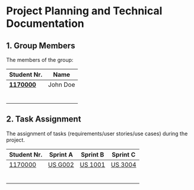 # Project Planning and Technical Documentation

## 1. Group Members

The members of the group:

| Student Nr.                      | Name     |
| -------------------------------- | -------- |
| **[1170000](1170000/readme.md)** | John Doe |
|                                  |          |
|                                  |          |
|                                  |          |
|                                  |          |
|                                  |          |
|                                  |          |


## 2. Task Assignment

The assignment of tasks (requirements/user stories/use cases) during the project.

| Student Nr.                  | Sprint A                     | Sprint B                     | Sprint C                     |
| ---------------------------- | ---------------------------- | ---------------------------- | ---------------------------- |
| [1170000](1170000/readme.md) | [US G002](us_g002/readme.md) | [US 1001](us_1001/readme.md) | [US 3004](us_3004/readme.md) |
|                              |                              |                              |                              |
|                              |                              |                              |                              |
|                              |                              |                              |                              |
|                              |                              |                              |                              |
|                              |                              |                              |                              |
|                              |                              |                              |                              |